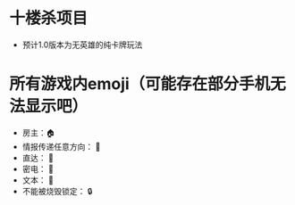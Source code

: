 # 十楼杀项目

- 预计1.0版本为无英雄的纯卡牌玩法

# 所有游戏内emoji（可能存在部分手机无法显示吧）

- 房主：🏠
- 情报传递任意方向： 🔄
- 直达： 🚀
- 密电： 📧
- 文本： 📝
- 不能被烧毁锁定： 🔒